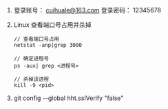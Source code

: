 1. 登录账号： cuihuale@163.com
   登录密码： 12345678



2. Linux 查看端口号占用并杀掉

   ```
   // 查看端口号占用
   netstat -anp|grep 3000
   
   // 确定进程号
   ps -aux| grep <进程号>
   
   // 杀掉该进程
   kill -9 <pid>
   ```

3.  git config --global hht.sslVerify "false"
